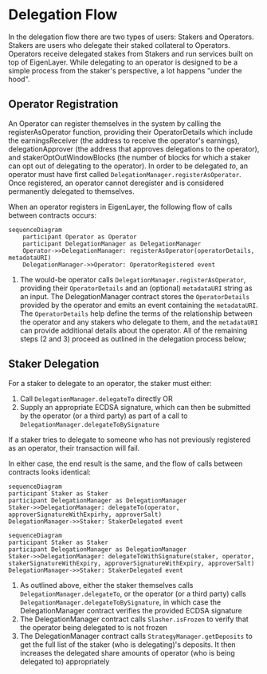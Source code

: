 # Delegation Flow

In the delegation flow there are two types of users: Stakers and Operators. Stakers are users who delegate their staked collateral to Operators. Operators receive delegated stakes from Stakers and run services built on top of EigenLayer. While delegating to an operator is designed to be a simple process from the staker's perspective, a lot happens "under the hood".

## Operator Registration

An Operator can register themselves in the system by calling the
registerAsOperator function, providing their OperatorDetails which include the earningsReceiver (the address to receive the operator's earnings), delegationApprover (the address that approves delegations to the operator), and stakerOptOutWindowBlocks (the number of blocks for which a staker can opt out of delegating to the operator). In order to be delegated _to_, an operator must have first called `DelegationManager.registerAsOperator`. Once registered, an operator cannot deregister and is considered permanently delegated to themselves.

When an operator registers in EigenLayer, the following flow of calls between contracts occurs:

```mermaid
sequenceDiagram
    participant Operator as Operator
    participant DelegationManager as DelegationManager
    Operator->>DelegationManager: registerAsOperator(operatorDetails, metadataURI)
    DelegationManager->>Operator: OperatorRegistered event
```

1. The would-be operator calls `DelegationManager.registerAsOperator`, providing their `OperatorDetails` and an (optional) `metadataURI` string as an input. The DelegationManager contract stores the `OperatorDetails` provided by the operator and emits an event containing the `metadataURI`. The `OperatorDetails` help define the terms of the relationship between the operator and any stakers who delegate to them, and the `metadataURI` can provide additional details about the operator.
   All of the remaining steps (2 and 3) proceed as outlined in the delegation process below;

## Staker Delegation

For a staker to delegate to an operator, the staker must either:

1. Call `DelegationManager.delegateTo` directly
   OR
2. Supply an appropriate ECDSA signature, which can then be submitted by the operator (or a third party) as part of a call to `DelegationManager.delegateToBySignature`

If a staker tries to delegate to someone who has not previously registered as an operator, their transaction will fail.

In either case, the end result is the same, and the flow of calls between contracts looks identical:

```mermaid
sequenceDiagram
participant Staker as Staker
participant DelegationManager as DelegationManager
Staker->>DelegationManager: delegateTo(operator, approverSignatureWithExpirhy, approverSalt)
DelegationManager->>Staker: StakerDelegated event
```

```mermaid
sequenceDiagram
participant Staker as Staker
participant DelegationManager as DelegationManager
Staker->>DelegationManager: delegateToWithSignature(staker, operator, stakerSignatureWithExpiry, approverSignatureWithExpiry, approverSalt)
DelegationManager->>Staker: StakerDelegated event
```

1. As outlined above, either the staker themselves calls `DelegationManager.delegateTo`, or the operator (or a third party) calls `DelegationManager.delegateToBySignature`, in which case the DelegationManager contract verifies the provided ECDSA signature
2. The DelegationManager contract calls `Slasher.isFrozen` to verify that the operator being delegated to is not frozen
3. The DelegationManager contract calls `StrategyManager.getDeposits` to get the full list of the staker (who is delegating)'s deposits. It then increases the delegated share amounts of operator (who is being delegated to) appropriately

